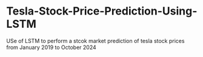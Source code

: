 # Tesla-Stock-Price-Prediction-Using-LSTM
 USe of LSTM to perform a stcok market prediction of tesla stock prices from January 2019 to October 2024
